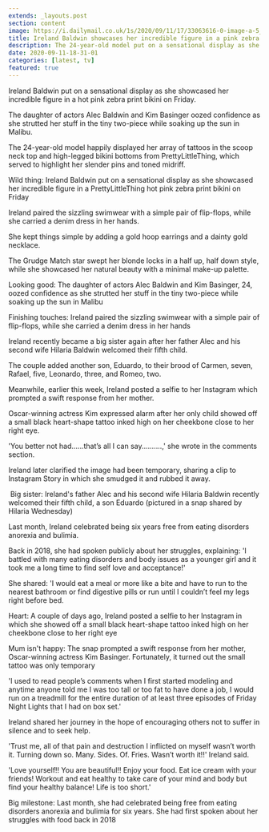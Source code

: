 ```yaml
---
extends: _layouts.post
section: content
image: https://i.dailymail.co.uk/1s/2020/09/11/17/33063616-0-image-a-5_1599842445643.jpg 
title: Ireland Baldwin showcases her incredible figure in a pink zebra print bikini 
description: The 24-year-old model put on a sensational display as she showcased her incredible figure in a hot pink zebra print bikini in Malibu on Friday. 
date: 2020-09-11-18-31-01 
categories: [latest, tv] 
featured: true 
--- 
```

Ireland Baldwin put on a sensational display as she showcased her incredible figure in a hot pink zebra print bikini on Friday.

The daughter of actors Alec Baldwin and Kim Basinger oozed confidence as she strutted her stuff in the tiny two-piece while soaking up the sun in Malibu.

The 24-year-old model happily displayed her array of tattoos in the scoop neck top and high-legged bikini bottoms from PrettyLittleThing, which served to highlight her slender pins and toned midriff.

Wild thing: Ireland Baldwin put on a sensational display as she showcased her incredible figure in a PrettyLittleThing hot pink zebra print bikini on Friday

Ireland paired the sizzling swimwear with a simple pair of flip-flops, while she carried a denim dress in her hands.

She kept things simple by adding a gold hoop earrings and a dainty gold necklace. 

The Grudge Match star swept her blonde locks in a half up, half down style, while she showcased her natural beauty with a minimal make-up palette.  

Looking good: The daughter of actors Alec Baldwin and Kim Basinger, 24, oozed confidence as she strutted her stuff in the tiny two-piece while soaking up the sun in Malibu

Finishing touches: Ireland paired the sizzling swimwear with a simple pair of flip-flops, while she carried a denim dress in her hands

Ireland recently became a big sister again after her father Alec and his second wife Hilaria Baldwin welcomed their fifth child.

The couple added another son, Eduardo, to their brood of Carmen, seven, Rafael, five, Leonardo, three, and Romeo, two.

Meanwhile, earlier this week, Ireland posted a selfie to her Instagram which prompted a swift response from her mother.

Oscar-winning actress Kim expressed alarm after her only child showed off a small black heart-shape tattoo inked high on her cheekbone close to her right eye.

'You better not had......that’s all I can say..........,' she wrote in the comments section.

Ireland later clarified the image had been temporary, sharing a clip to Instagram Story in which she smudged it and rubbed it away.

 Big sister: Ireland's father Alec and his second wife Hilaria Baldwin recently welcomed their fifth child, a son Eduardo (pictured in a snap shared by Hilaria Wednesday)  

Last month, Ireland celebrated being six years free from eating disorders anorexia and bulimia.

Back in 2018, she had spoken publicly about her struggles, explaining: 'I battled with many eating disorders and body issues as a younger girl and it took me a long time to find self love and acceptance!'

She shared: 'I would eat a meal or more like a bite and have to run to the nearest bathroom or find digestive pills or run until I couldn’t feel my legs right before bed.

Heart: A couple of days ago, Ireland posted a selfie to her Instagram in which she showed off a small black heart-shape tattoo inked high on her cheekbone close to her right eye

Mum isn't happy: The snap prompted a swift response from her mother, Oscar-winning actress Kim Basinger. Fortunately, it turned out the small tattoo was only temporary

'I used to read people’s comments when I first started modeling and anytime anyone told me I was too tall or too fat to have done a job, I would run on a treadmill for the entire duration of at least three episodes of Friday Night Lights that I had on box set.'  

Ireland shared her journey in the hope of encouraging others not to suffer in silence and to seek help. 

'Trust me, all of that pain and destruction I inflicted on myself wasn’t worth it. Turning down so. Many. Sides. Of. Fries. Wasn’t worth it!!' Ireland said. 

'Love yourself!! You are beautiful!! Enjoy your food. Eat ice cream with your friends! Workout and eat healthy to take care of your mind and body but find your healthy balance! Life is too short.' 

Big milestone: Last month, she had celebrated being free from eating disorders anorexia and bulimia for six years. She had first spoken about her struggles with food back in 2018 

